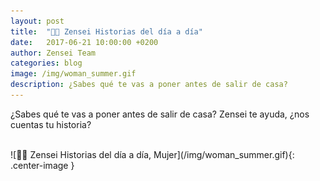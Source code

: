 ```yaml
---
layout: post
title:  "👩👗 Zensei Historias del día a día"
date:   2017-06-21 10:00:00 +0200
author: Zensei Team
categories: blog 
image: /img/woman_summer.gif
description: ¿Sabes qué te vas a poner antes de salir de casa? 
---
```


¿Sabes qué te vas a poner antes de salir de casa? Zensei te ayuda, ¿nos cuentas tu historia?

 
<br>
![👩👗 Zensei Historias del día a día, Mujer](/img/woman_summer.gif){: .center-image }
<br>
